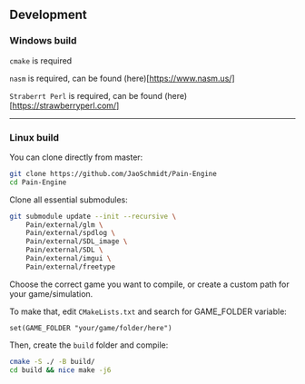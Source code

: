 ## Development
### Windows build

`cmake` is required

`nasm` is required, can be found (here)[https://www.nasm.us/]

`Straberrt Perl` is required, can be found (here)[https://strawberryperl.com/]

---

### Linux build

You can clone directly from master:

```bash
git clone https://github.com/JaoSchmidt/Pain-Engine
cd Pain-Engine
```

Clone all essential submodules:

```bash
git submodule update --init --recursive \
    Pain/external/glm \
    Pain/external/spdlog \
    Pain/external/SDL_image \
    Pain/external/SDL \
    Pain/external/imgui \
    Pain/external/freetype
```

Choose the correct game you want to compile, or create a custom path for your game/simulation.

To make that, edit `CMakeLists.txt` and search for GAME_FOLDER variable:

```
set(GAME_FOLDER "your/game/folder/here")
```

Then, create the `build` folder and compile:

``` bash
cmake -S ./ -B build/
cd build && nice make -j6
```
